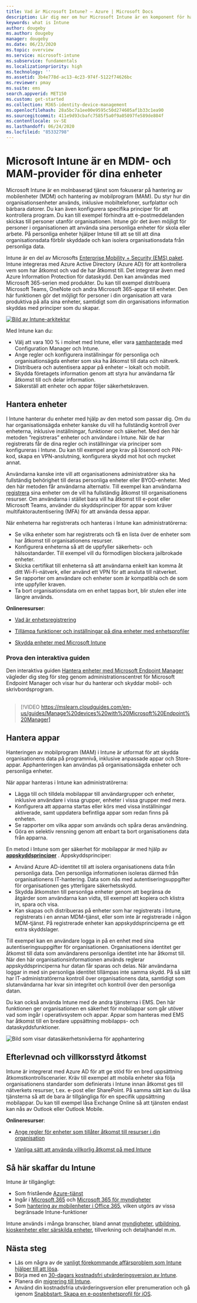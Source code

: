 ```yaml
---
title: Vad är Microsoft Intune? – Azure | Microsoft Docs
description: Lär dig mer om hur Microsoft Intune är en komponent för hantering av mobilenheter (MDM) och hantering av mobilappar (MAM) i Enterprise Mobility + Security-lösningen, och se hur den kan hjälpa dig att skydda företagets data.
keywords: what is Intune
author: dougeby
ms.author: dougeby
manager: dougeby
ms.date: 06/23/2020
ms.topic: overview
ms.service: microsoft-intune
ms.subservice: fundamentals
ms.localizationpriority: high
ms.technology: ''
ms.assetid: 3b4e778d-ac13-4c23-974f-5122f74626bc
ms.reviewer: pmay
ms.suite: ems
search.appverid: MET150
ms.custom: get-started
ms.collection: M365-identity-device-management
ms.openlocfilehash: 28a5bc7a1ee00e9595c50d274605af1b33c1ea90
ms.sourcegitcommit: 411e9d93cbafc7585f5a0f9a05097fe589de804f
ms.contentlocale: sv-SE
ms.lasthandoff: 06/24/2020
ms.locfileid: "85332798"
---
```

# <a name="microsoft-intune-is-an-mdm-and-mam-provider-for-your-devices"></a>Microsoft Intune är en MDM- och MAM-provider för dina enheter

Microsoft Intune är en molnbaserad tjänst som fokuserar på hantering av mobilenheter (MDM) och hantering av mobilprogram (MAM). Du styr hur din organisationsenheter används, inklusive mobiltelefoner, surfplattor och bärbara datorer. Du kan även konfigurera specifika principer för att kontrollera program. Du kan till exempel förhindra att e-postmeddelanden skickas till personer utanför organisationen. Intune gör det även möjligt för personer i organisationen att använda sina personliga enheter för skola eller arbete. På personliga enheter hjälper Intune till att se till att dina organisationsdata förblir skyddade och kan isolera organisationsdata från personliga data.

Intune är en del av Microsofts [Enterprise Mobility + Security (EMS) paket](https://www.microsoft.com/microsoft-365/enterprise-mobility-security). Intune integreras med Azure Active Directory (Azure AD) för att kontrollera vem som har åtkomst och vad de har åtkomst till. Det integrerar även med Azure Information Protection för dataskydd. Den kan användas med Microsoft 365-serien med produkter. Du kan till exempel distribuera Microsoft Teams, OneNote och andra Microsoft 365-appar till enheter. Den här funktionen gör det möjligt för personer i din organisation att vara produktiva på alla sina enheter, samtidigt som din organisations information skyddas med principer som du skapar.

[![Bild av Intune-arkitektur](./media/what-is-intune/intunearch_sm.png )](./media/what-is-intune/intunearchitecture.svg#lightbox)

Med Intune kan du:

- Välj att vara 100 % i molnet med Intune, eller vara [samhanterade](https://docs.microsoft.com/configmgr/comanage/overview) med Configuration Manager och Intune.
- Ange regler och konfigurera inställningar för personliga och organisationsägda enheter som ska ha åtkomst till data och nätverk.
- Distribuera och autentisera appar på enheter – lokalt och mobilt.
- Skydda företagets information genom att styra hur användarna får åtkomst till och delar information.
- Säkerställ att enheter och appar följer säkerhetskraven.

## <a name="manage-devices"></a>Hantera enheter

I Intune hanterar du enheter med hjälp av den metod som passar dig. Om du har organisationsägda enheter kanske du vill ha fullständig kontroll över enheterna, inklusive inställningar, funktioner och säkerhet. Med den här metoden ”registreras” enheter och användare i Intune. När de har registrerats får de dina regler och inställningar via principer som konfigureras i Intune. Du kan till exempel ange krav på lösenord och PIN-kod, skapa en VPN-anslutning, konfigurera skydd mot hot och mycket annat.

Användarna kanske inte vill att organisationens administratörer ska ha fullständig behörighet till deras personliga enheter eller BYOD-enheter. Med den här metoden får användarna alternativ. Till exempel kan användarna [registrera](../enrollment/device-enrollment.md) sina enheter om de vill ha fullständig åtkomst till organisationens resurser. Om användarna i stället bara vill ha åtkomst till e-post eller Microsoft Teams, använder du skyddsprinciper för appar som kräver multifaktorautentisering (MFA) för att använda dessa appar.

När enheterna har registrerats och hanteras i Intune kan administratörerna:

- Se vilka enheter som har registrerats och få en lista över de enheter som har åtkomst till organisationens resurser.
- Konfigurera enheterna så att de uppfyller säkerhets- och hälsostandarder. Till exempel vill du förmodligen blockera jailbrokade enheter.
- Skicka certifikat till enheterna så att användarna enkelt kan komma åt ditt Wi-Fi-nätverk, eller använd ett VPN för att ansluta till nätverket.
- Se rapporter om användare och enheter som är kompatibla och de som inte uppfyller kraven.
- Ta bort organisationsdata om en enhet tappas bort, blir stulen eller inte längre används.

**Onlineresurser**:

- [Vad är enhetsregistrering](../enrollment/device-enrollment.md)

- [Tillämpa funktioner och inställningar på dina enheter med enhetsprofiler](../configuration/device-profiles.md)

- [Skydda enheter med Microsoft Intune](../protect/device-protect.md)

### <a name="try-the-interactive-guide"></a>Prova den interaktiva guiden
Den interaktiva guiden [Hantera enheter med Microsoft Endpoint Manager](https://mslearn.cloudguides.com/en-us/guides/Manage%20devices%20with%20Microsoft%20Endpoint%20Manager) vägleder dig steg för steg genom administrationscentret för Microsoft Endpoint Manager och visar hur du hanterar och skyddar mobil- och skrivbordsprogram.</br></br>

> [!VIDEO https://mslearn.cloudguides.com/en-us/guides/Manage%20devices%20with%20Microsoft%20Endpoint%20Manager]

## <a name="manage-apps"></a>Hantera appar

Hanteringen av mobilprogram (MAM) i Intune är utformat för att skydda organisationens data på programnivå, inklusive anpassade appar och Store-appar. Apphanteringen kan användas på organisationsägda enheter och personliga enheter.

När appar hanteras i Intune kan administratörerna:

- Lägga till och tilldela mobilappar till användargrupper och enheter, inklusive användare i vissa grupper, enheter i vissa grupper med mera.
- Konfigurera att apparna startas eller körs med vissa inställningar aktiverade, samt uppdatera befintliga appar som redan finns på enheten.
- Se rapporter om vilka appar som används och spåra deras användning.
- Göra en selektiv rensning genom att enbart ta bort organisationens data från apparna.

En metod i Intune som ger säkerhet för mobilappar är med hjälp av **[appskyddsprinciper](../apps/app-protection-policy.md)** . Appskyddsprinciper:

- Använd Azure AD-identitet till att isolera organisationens data från personliga data. Den personliga informationen isoleras därmed från organisationens IT-hantering. Data som nås med autentiseringsuppgifter för organisationen ges ytterligare säkerhetsskydd.
- Skydda åtkomsten till personliga enheter genom att begränsa de åtgärder som användarna kan vidta, till exempel att kopiera och klistra in, spara och visa.
- Kan skapas och distribueras på enheter som har registrerats i Intune, registrerats i en annan MDM-tjänst, eller som inte är registrerade i någon MDM-tjänst. På registrerade enheter kan appskyddsprinciperna ge ett extra skyddslager.

Till exempel kan en användare logga in på en enhet med sina autentiseringsuppgifter för organisationen. Organisationens identitet ger åtkomst till data som användarens personliga identitet inte har åtkomst till. När den här organisationsinformationen används reglerar appskyddsprinciperna hur datan får sparas och delas. När användarna loggar in med sin personliga identitet tillämpas inte samma skydd. På så sätt har IT-administratörerna kontroll över organisationens data, samtidigt som slutanvändarna har kvar sin integritet och kontroll över den personliga datan.

Du kan också använda Intune med de andra tjänsterna i EMS. Den här funktionen ger organisationen en säkerhet för mobilappar som går utöver vad som ingår i operativsystem och appar. Appar som hanteras med EMS har åtkomst till en bredare uppsättning mobilapps- och dataskyddsfunktioner.

![Bild som visar datasäkerhetsnivåerna för apphantering](./media/what-is-intune/managing-mobile-apps.png)

## <a name="compliance-and-conditional-access"></a>Efterlevnad och villkorsstyrd åtkomst

Intune är integrerat med Azure AD för att ge stöd för en bred uppsättning åtkomstkontrollscenarier. Kräv till exempel att mobila enheter ska följa organisationens standarder som definierats i Intune innan åtkomst ges till nätverkets resurser, t.ex. e-post eller SharePoint. På samma sätt kan du låsa tjänsterna så att de bara är tillgängliga för en specifik uppsättning mobilappar. Du kan till exempel låsa Exchange Online så att tjänsten endast kan nås av Outlook eller Outlook Mobile.

**Onlineresurser**:

- [Ange regler för enheter som tillåter åtkomst till resurser i din organisation](../protect/device-compliance-get-started.md)

- [Vanliga sätt att använda villkorlig åtkomst på med Intune](../protect/conditional-access-intune-common-ways-use.md)

## <a name="how-to-get-intune"></a>Så här skaffar du Intune

Intune är tillgängligt:

- Som fristående [Azure-tjänst](https://go.microsoft.com/fwlink/?linkid=2090973)
- Ingår i [Microsoft 365](https://www.microsoft.com/microsoft-365/enterprise-mobility-security/microsoft-intune) och [Microsoft 365 för myndigheter](https://www.microsoft.com/microsoft-365/government)
- Som [hantering av mobilenheter i Office 365](https://support.office.com/article/Set-up-Mobile-Device-Management-MDM-in-Office-365-dd892318-bc44-4eb1-af00-9db5430be3cd), vilken utgörs av vissa begränsade Intune-funktioner

Intune används i många branscher, bland annat [myndigheter](https://docs.microsoft.com/enterprise-mobility-security/solutions/ems-govt-service-description), [utbildning](https://www.microsoft.com/en-us/education/intune), [kioskenheter eller särskilda enheter](../configuration/kiosk-settings.md), tillverkning och detaljhandel m.m.

## <a name="next-steps"></a>Nästa steg

- Läs om några av de [vanligt förekommande affärsproblem som Intune hjälper till att lösa](common-scenarios.md).
- Börja med en [30-dagars kostnadsfri utvärderingsversion av Intune](free-trial-sign-up.md).
- Planera din [migrering till Intune](migration-guide.md).
- Använd din kostnadsfria utvärderingsversion eller prenumeration och gå igenom [Snabbstart: Skapa en e-postenhetsprofil för iOS](../configuration/quickstart-email-profile.md).
